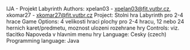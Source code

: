 IJA - Projekt Labyrinth
Authors: xpelan03 - xpelan03@fit.vutbr.cz, xkomar27 - xkomar27@fit.vutbr.cz
Project: Stolni hra Labyrinth pro 2-4 hrace
Game Options: 4 velikosti hraci plochy pro 2-4 hracu, 12 nebo 24 hernich karet/predmetu, moznost ulozeni rozehrane hry
Controls: viz. tlacitko Napoveda v hlavnim menu hry
Language: Cesky (czech)
Programming language: Java